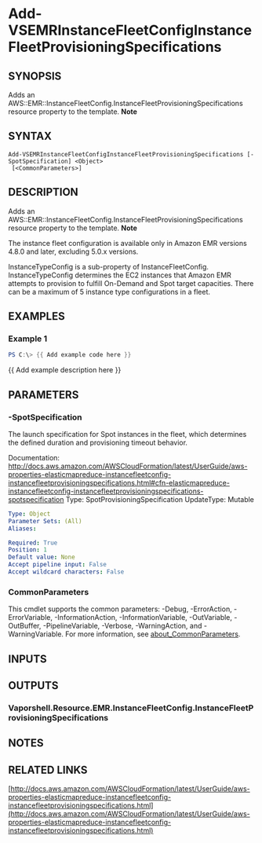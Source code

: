 # Add-VSEMRInstanceFleetConfigInstanceFleetProvisioningSpecifications

## SYNOPSIS
Adds an AWS::EMR::InstanceFleetConfig.InstanceFleetProvisioningSpecifications resource property to the template.
**Note**

## SYNTAX

```
Add-VSEMRInstanceFleetConfigInstanceFleetProvisioningSpecifications [-SpotSpecification] <Object>
 [<CommonParameters>]
```

## DESCRIPTION
Adds an AWS::EMR::InstanceFleetConfig.InstanceFleetProvisioningSpecifications resource property to the template.
**Note**

The instance fleet configuration is available only in Amazon EMR versions 4.8.0 and later, excluding 5.0.x versions.

InstanceTypeConfig is a sub-property of InstanceFleetConfig.
InstanceTypeConfig determines the EC2 instances that Amazon EMR attempts to provision to fulfill On-Demand and Spot target capacities.
There can be a maximum of 5 instance type configurations in a fleet.

## EXAMPLES

### Example 1
```powershell
PS C:\> {{ Add example code here }}
```

{{ Add example description here }}

## PARAMETERS

### -SpotSpecification
The launch specification for Spot instances in the fleet, which determines the defined duration and provisioning timeout behavior.

Documentation: http://docs.aws.amazon.com/AWSCloudFormation/latest/UserGuide/aws-properties-elasticmapreduce-instancefleetconfig-instancefleetprovisioningspecifications.html#cfn-elasticmapreduce-instancefleetconfig-instancefleetprovisioningspecifications-spotspecification
Type: SpotProvisioningSpecification
UpdateType: Mutable

```yaml
Type: Object
Parameter Sets: (All)
Aliases:

Required: True
Position: 1
Default value: None
Accept pipeline input: False
Accept wildcard characters: False
```

### CommonParameters
This cmdlet supports the common parameters: -Debug, -ErrorAction, -ErrorVariable, -InformationAction, -InformationVariable, -OutVariable, -OutBuffer, -PipelineVariable, -Verbose, -WarningAction, and -WarningVariable. For more information, see [about_CommonParameters](http://go.microsoft.com/fwlink/?LinkID=113216).

## INPUTS

## OUTPUTS

### Vaporshell.Resource.EMR.InstanceFleetConfig.InstanceFleetProvisioningSpecifications
## NOTES

## RELATED LINKS

[http://docs.aws.amazon.com/AWSCloudFormation/latest/UserGuide/aws-properties-elasticmapreduce-instancefleetconfig-instancefleetprovisioningspecifications.html](http://docs.aws.amazon.com/AWSCloudFormation/latest/UserGuide/aws-properties-elasticmapreduce-instancefleetconfig-instancefleetprovisioningspecifications.html)


